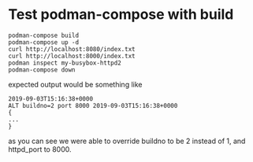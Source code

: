 # Test podman-compose with build

```
podman-compose build
podman-compose up -d
curl http://localhost:8080/index.txt
curl http://localhost:8000/index.txt
podman inspect my-busybox-httpd2 
podman-compose down
```

expected output would be something like

```
2019-09-03T15:16:38+0000
ALT buildno=2 port 8000 2019-09-03T15:16:38+0000
{
...
}
```

as you can see we were able to override buildno to be 2 instead of 1,
and httpd_port to 8000.
